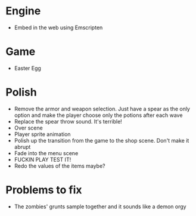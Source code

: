 # Engine
- Embed in the web using Emscripten

# Game
- Easter Egg

# Polish
- Remove the armor and weapon selection. Just have a spear as the only option and make the player choose only the potions after each wave
- Replace the spear throw sound. It's terrible!
- Over scene
- Player sprite animation
- Polish up the transition from the game to the shop scene. Don't make it abrupt
- Fade into the menu scene
- FUCKIN PLAY TEST IT!
- Redo the values of the items maybe?

# Problems to fix
- The zombies' grunts sample together and it sounds like a demon orgy
